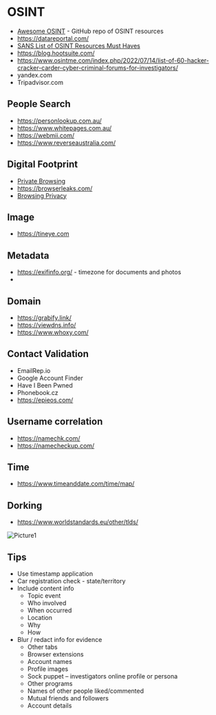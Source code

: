 # OSINT
- [Awesome OSINT](https://github.com/jivoi/awesome-osint) - GitHub repo of OSINT resources
- https://datareportal.com/
- [SANS List of OSINT Resources Must Haves](https://www.sans.org/blog-must-have-free-resources-for-open-source-intelligence-osint-/)
- https://blog.hootsuite.com/
- https://www.osintme.com/index.php/2022/07/14/list-of-60-hacker-cracker-carder-cyber-criminal-forums-for-investigators/
- yandex.com
- Tripadvisor.com

## People Search
- https://personlookup.com.au/
- https://www.whitepages.com.au/
- https://webmii.com/
- https://www.reverseaustralia.com/

## Digital Footprint
- [Private Browsing](https://privacytests.org/)
- https://browserleaks.com/
- [Browsing Privacy](https://awesome-privacy.xyz/security-tools/browser-extensions)

## Image
- https://tineye.com

## Metadata
- https://exifinfo.org/ - timezone for documents and photos
- 

## Domain
- https://grabify.link/
- https://viewdns.info/
- https://www.whoxy.com/

## Contact Validation
- EmailRep.io
- Google Account Finder
- Have I Been Pwned
- Phonebook.cz
- https://epieos.com/

## Username correlation
- https://namechk.com/
- https://namecheckup.com/

## Time
- https://www.timeanddate.com/time/map/

## Dorking
- https://www.worldstandards.eu/other/tlds/

![Picture1](https://github.com/user-attachments/assets/85fc4704-b7b3-4983-814e-f7ad1442b6d9)

## Tips
-	Use timestamp application
-	Car registration check - state/territory
-	Include content info
    - Topic event
    -	Who involved
    -	When occurred
    -	Location
    -	Why
    -	How
-	Blur / redact info for evidence
    -	Other tabs
    -	Browser extensions
    -	Account names
    -	Profile images
    -	Sock puppet – investigators online profile or persona
    -	Other programs
    -	Names of other people liked/commented
    - Mutual friends and followers
    -	Account details


